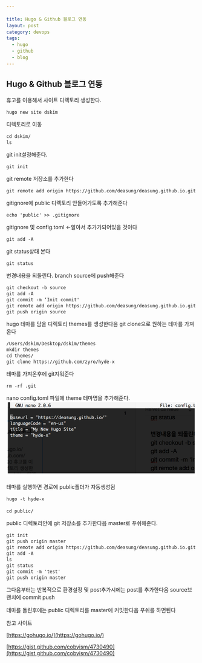 ```yaml
---

title: Hugo & Github 블로그 연동
layout: post 
category: devops
tags: 
  - hugo
  - github
  - blog
---
```


Hugo & Github 블로그 연동
---------------------------------------------


휴고를 이용해서 사이트 디렉토리 생성한다.
```
hugo new site dskim
```

디렉토리로 이동
```
cd dskim/
ls
```


git init설정해준다.
```
git init
```


git remote 저장소를 추가한다
```
git remote add origin https://github.com/deasung/deasung.github.io.git
```


gitignore에 public 디렉토리 안들어가도록 추가해준다 
```
echo 'public' >> .gitignore
```


gitignore 및 config.toml  <-알아서 추가가되어있을 것이다 
```
git add -A
```


git status상태 본다
```
git status
```


변경내용을 되돌린다. branch source에 push해준다
```
git checkout -b source
git add -A
git commit -m ‘Init commit'
git remote add origin https://github.com/deasung/deasung.github.io.git
git push origin source
```


hugo 테마를 담을 디렉토리 themes를 생성한다음 git clone으로 원하는 테마를 가져온다
```
/Users/dskim/Desktop/dskim/themes
mkdir themes
cd themes/
git clone https://github.com/zyro/hyde-x
```


테마를 가져온후에 git지워준다
```
rm -rf .git
```


nano config.toml 파일에 theme 테마명을 추가해준다.
![theme](/assets/imgs/2016/02/03/2016-02-03.png)

테마를 실행하면 경로에 public폴더가 자동생성됨
```
hugo -t hyde-x

cd public/
```


public 디렉토리안에 git 저장소를 추가한다음 master로 푸쉬해준다.

```
git init
git push origin master
git remote add origin https://github.com/deasung/deasung.github.io.git
git add -A
ls
git status
git commit -m 'test'
git push origin master
```


그다음부터는 반복적으로 
환경설정 및 post추가시에는 post를 추가한다음 source브랜치에 commit push 
 
테마를 돌린후에는 public 디렉토리를 master에 커밋한다음 푸쉬를 하면된다

참고 사이트

[https://gohugo.io/](https://gohugo.io/)

[https://gist.github.com/cobyism/4730490](https://gist.github.com/cobyism/4730490)

